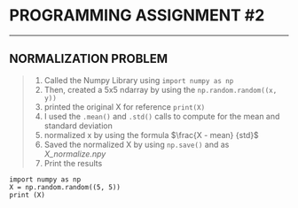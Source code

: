 # **PROGRAMMING ASSIGNMENT #2**
___
## NORMALIZATION PROBLEM
> 1. Called the Numpy Library using `import numpy as np`
> 2. Then, created a 5x5 ndarray by using the `np.random.random((x, y))`
> 3. printed the original X for reference `print(X)`
> 4. I used the `.mean()` and `.std()` calls to compute for the mean and standard deviation
> 5. normalized x by using the formula $\frac{X - mean} {std}$
> 6. Saved the normalized X by using `np.save()` and as *X_normalize.npy*
> 7. Print the results
```phyton
import numpy as np              
X = np.random.random((5, 5))    
print (X)                       
```

